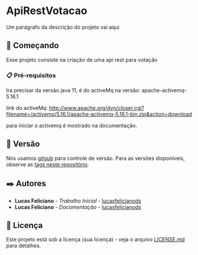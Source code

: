 # ApiRestVotacao

Um parágrafo da descrição do projeto vai aqui

## 🚀 Começando

Esse projeto consiste na criação de uma api rest para votação

### 📋 Pré-requisitos

Ira precisar da versão java 11, é do activeMq na versão: apache-activemq-5.16.1

link do activeMq: http://www.apache.org/dyn/closer.cgi?filename=/activemq/5.16.1/apache-activemq-5.16.1-bin.zip&action=download

para iniciar o activemq é mostrado na documentação.

## 📌 Versão

Nós usamos [gitgub](http://https://github.com//) para controle de versão. Para as versões disponíveis, observe as [tags neste repositório](https://github.com/lucasfelicianods/ApiRestVotacao). 

## ✒️ Autores

* **Lucas Feliciano** - *Trabalho Inicial* - [lucasfelicianods](https://github.com/lucasfelicianods)
* **Lucas Feliciano** - *Documentação* - [lucasfelicianods](https://github.com/lucasfelicianods)

## 📄 Licença

Este projeto está sob a licença (sua licença) - veja o arquivo [LICENSE.md](https://github.com/lucasfelicianods/projeto/licenca) para detalhes.
